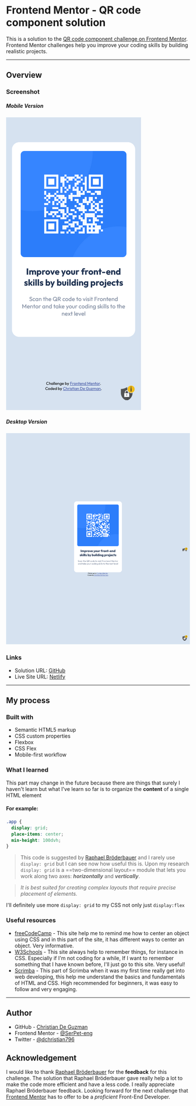 # Frontend Mentor - QR code component solution

This is a solution to the [QR code component challenge on Frontend Mentor](https://www.frontendmentor.io/challenges/qr-code-component-iux_sIO_H). Frontend Mentor challenges help you improve your coding skills by building realistic projects.

---

## Overview

### Screenshot

##### Mobile Version

![Mobile Version](./screenshots/Screen%20Shot%202023-11-09%20at%2021.30.27.png)

##### Desktop Version

![Desktop Version](./screenshots/FireShot%20Capture%20003%20-%20Frontend%20Mentor%20-%20QR%20code%20component%20-%20127.0.0.1.png)

### Links

- Solution URL: [GitHub](https://github.com/SerPet-eng/QR_Code_Challenge)
- Live Site URL: [Netlify](https://incomparable-horse-cdcba3.netlify.app/)

---

## My process

### Built with

- Semantic HTML5 markup
- CSS custom properties
- Flexbox
- CSS Flex
- Mobile-first workflow

### What I learned

This part may change in the future because there are things that surely I haven't learn but what I've learn so far is to organize the **content** of a single HTML element

#### For example:

```css
.app {
  display: grid;
  place-items: center;
  min-height: 100dvh;
}
```

> This code is suggested by [Raphael Bröderbauer](https://www.frontendmentor.io/profile/DigitaleWeltLibrary) and I rarely use `display: grid` but I can see now how useful this is. Upon my research `display: grid` is a ==two-dimensional layout== module that lets you work along two axes: **_horizontally_** and **_vertically_**.

> _It is best suited for creating complex layouts that require precise placement of elements._

I'll definitely use more `display: grid` to my CSS not only just `display:flex`

### Useful resources

- [freeCodeCamp](https://www.freecodecamp.org/news/how-to-center-anything-with-css-align-a-div-text-and-more/) - This site help me to remind me how to center an object using CSS and in this part of the site, it has different ways to center an object. Very informative.
- [W3Schools](https://www.w3schools.com/) - This site always help to remember things, for instance in CSS. Especially if I'm not coding for a while, If I want to remember something that I have known before, I'll just go to this site. Very useful!
- [Scrimba](https://scrimba.com/learn/htmlandcss/) - This part of Scrimba when it was my first time really get into web developing, this help me understand the basics and fundamentals of HTML and CSS. High recommended for beginners, it was easy to follow and very engaging.

---

## Author

- GitHub - [Christian De Guzman](https://github.com/SerPet-eng)
- Frontend Mentor - [@SerPet-eng](https://www.frontendmentor.io/profile/SerPet-eng)
- Twitter - [@dchristian796](https://twitter.com/dchristian796)

## Acknowledgement

I would like to thank [Raphael Bröderbauer](https://www.frontendmentor.io/profile/DigitaleWeltLibrary) for the **feedback** for this challenge. The solution that Raphael Bröderbauer gave really help a lot to make the code more efficient and have a less code. I really appreciate Raphael Bröderbauer feedback. Looking forward for the next challenge that [Frontend Mentor](https://www.frontendmentor.io/) has to offer to be a _proficient_ Front-End Developer.
